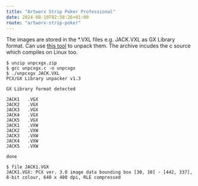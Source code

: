 ```yaml
---
title: "Artworx Strip Poker Professional"
date: 2024-08-10T02:58:26+01:00
route: "artworx-strip-poker"
---
```


The images are stored in the *.VXL files e.g. JACK.VXL as GX Library format.
Can use [this tool](https://www.ctpax-x.org/index.php?goto=files&show=104&lang=en) to unpack them.
The archive incudes the c source which compiles on Linux too.

```shell
$ unzip unpcxgx.zip
$ gcc unpcxgx.c -o unpcxgx
$ ./unpcxgx JACK.VXL
PCX/GX Library unpacker v1.3

GX Library format detected

JACK1   .VGX
JACK2   .VGX
JACK3   .VGX
JACK4   .VGX
JACK5   .VGX
JACK1   .VXW
JACK2   .VXW
JACK3   .VXW
JACK4   .VXW
JACK5   .VXW

done

$ file JACK1.VGX
JACK1.VGX: PCX ver. 3.0 image data bounding box [30, 10] - [442, 337], 8-bit colour, 640 x 480 dpi, RLE compressed
```
